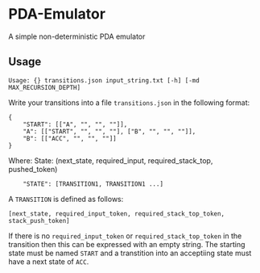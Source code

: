 # PDA-Emulator
A simple non-deterministic PDA emulator

## Usage
```
Usage: {} transitions.json input_string.txt [-h] [-md MAX_RECURSION_DEPTH]
```
Write your transitions into a file `transitions.json` in the following format:
```
{
    "START": [["A", "", "", ""]],
    "A": [["START", "", "", ""], ["B", "", "", ""]],
    "B": [["ACC", "", "", ""]]
}
```
Where:
State: (next_state, required_input, required_stack_top, pushed_token)
```
    "STATE": [TRANSITION1, TRANSITION1 ...]
```
A `TRANSITION` is defined as follows:
```
[next_state, required_input_token, required_stack_top_token, stack_push_token]
```
If there is no `required_input_token` or `required_stack_top_token` in the transition then this can be expressed with an empty string.
The starting state must be named `START` and a transtition into an acceptiing state must have a next state of `ACC`.